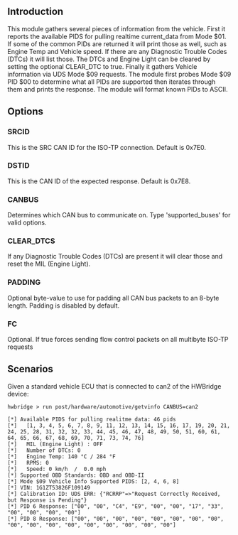 ## Introduction
This module gathers several pieces of information from the vehicle.  First it reports
the available PIDS for pulling realtime current_data from Mode $01.  If some of
the common PIDs are returned it will print those as well, such as Engine Temp and
Vehicle speed.  If there are any Diagnostic Trouble Codes (DTCs) it will list those.
The DTCs and Engine Light can be cleared by setting the optional CLEAR_DTC to true.
Finally it gathers Vehicle information via UDS Mode $09 requests.  The module
first probes Mode $09 PID $00 to determine what all PIDs are supported then
iterates through them and prints the response.  The module will format known
PIDs to ASCII.

## Options

### SRCID

  This is the SRC CAN ID for the ISO-TP connection.  Default is 0x7E0.

### DSTID

  This is the CAN ID of the expected response.  Default is 0x7E8.

### CANBUS

  Determines which CAN bus to communicate on.  Type 'supported_buses' for valid options.

### CLEAR_DTCS

  If any Diagnostic Trouble Codes (DTCs) are present it will clear those and reset the MIL (Engine Light).

### PADDING

  Optional byte-value to use for padding all CAN bus packets to an 8-byte length.  Padding is disabled by default.

### FC

  Optional.  If true forces sending flow control packets on all multibyte ISO-TP requests

## Scenarios

  Given a standard vehicle ECU that is connected to can2 of the HWBridge device:

```
hwbridge > run post/hardware/automotive/getvinfo CANBUS=can2

[*] Available PIDS for pulling realitme data: 46 pids
[*]   [1, 3, 4, 5, 6, 7, 8, 9, 11, 12, 13, 14, 15, 16, 17, 19, 20, 21, 24, 25, 28, 31, 32, 32, 33, 44, 45, 46, 47, 48, 49, 50, 51, 60, 61, 64, 65, 66, 67, 68, 69, 70, 71, 73, 74, 76]
[*]   MIL (Engine Light) : OFF
[*]   Number of DTCs: 0
[*]   Engine Temp: 140 °C / 284 °F
[*]   RPMS: 0
[*]   Speed: 0 km/h  /  0.0 mph
[*] Supported OBD Standards: OBD and OBD-II
[*] Mode $09 Vehicle Info Supported PIDS: [2, 4, 6, 8]
[*] VIN: 1G1ZT53826F109149
[*] Calibration ID: UDS ERR: {"RCRRP"=>"Request Correctly Received, but Response is Pending"}
[*] PID 6 Response: ["00", "00", "C4", "E9", "00", "00", "17", "33", "00", "00", "00", "00"]
[*] PID 8 Response: ["00", "00", "00", "00", "00", "00", "00", "00", "00", "00", "00", "00", "00", "00", "00", "00", "00"]
```
